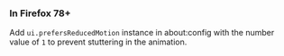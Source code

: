 ### In Firefox 78+
Add `ui.prefersReducedMotion` instance in about:config with the number value of `1` to prevent stuttering in the animation. 
